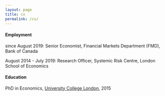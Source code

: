 ```yaml
---
layout: page
title: cv
permalink: /cv/
---
```


#### Employment
since August 2019: Senior Economist, Financial Markets Department (FMD), Bank of Canada

August 2014 - July 2019: Research Officer, Systemic Risk Centre, London School of Economics

#### Education
PhD in Economics, [University College London](https://www.ucl.ac.uk/economics/), 2015
